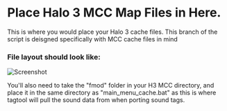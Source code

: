 # Place Halo 3 MCC Map Files in Here.
This is where you would place your Halo 3 cache files. This branch of the script is deisgned specifically with MCC cache files in mind

### File layout should look like:
![Screenshot](https://raw.githubusercontent.com/InsertStringNameHere/Main-Menu-Cache-Script/MCC/Docs/Images/MCC.PNG)

You'll also need to take the "fmod" folder in your H3 MCC directory, and place it in the same directory as "main_menu_cache.bat" as this is where tagtool will pull the sound data from when porting sound tags.